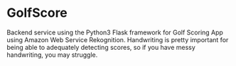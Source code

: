 # GolfScore
Backend service using the Python3 Flask framework for Golf Scoring App using Amazon Web Service Rekognition. Handwriting is pretty important for being able to adequately detecting scores, so if you have messy handwriting, you may struggle.
